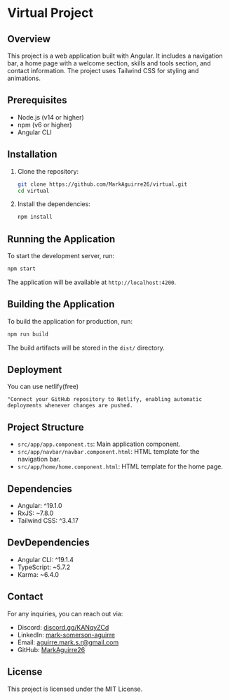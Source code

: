 # Virtual Project

## Overview
This project is a web application built with Angular. It includes a navigation bar, a home page with a welcome section, skills and tools section, and contact information. The project uses Tailwind CSS for styling and animations.

## Prerequisites
- Node.js (v14 or higher)
- npm (v6 or higher)
- Angular CLI

## Installation
1. Clone the repository:
   ```bash
   git clone https://github.com/MarkAguirre26/virtual.git
   cd virtual
   ```

2. Install the dependencies:
   ```bash
   npm install
   ```

## Running the Application
To start the development server, run:
```bash
npm start
```
The application will be available at `http://localhost:4200`.

## Building the Application
To build the application for production, run:
```bash
npm run build
```
The build artifacts will be stored in the `dist/` directory.

## Deployment
You can use netlify(free)
```text
"Connect your GitHub repository to Netlify, enabling automatic deployments whenever changes are pushed.
```

## Project Structure
- `src/app/app.component.ts`: Main application component.
- `src/app/navbar/navbar.component.html`: HTML template for the navigation bar.
- `src/app/home/home.component.html`: HTML template for the home page.

## Dependencies
- Angular: ^19.1.0
- RxJS: ~7.8.0
- Tailwind CSS: ^3.4.17

## DevDependencies
- Angular CLI: ^19.1.4
- TypeScript: ~5.7.2
- Karma: ~6.4.0

## Contact
For any inquiries, you can reach out via:
- Discord: [discord.gg/KANqyZCd](https://discord.gg/KANqyZCd)
- LinkedIn: [mark-somerson-aguirre](https://www.linkedin.com/in/mark-somerson-aguirre-a33991152/)
- Email: [aguirre.mark.s.r@gmail.com](mailto:aguirre.mark.s.r@gmail.com)
- GitHub: [MarkAguirre26](https://github.com/MarkAguirre26)

## License
This project is licensed under the MIT License.

